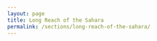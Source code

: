 ```yaml
---
layout: page
title: Long Reach of the Sahara
permalink: /sections/long-reach-of-the-sahara/
---
```

